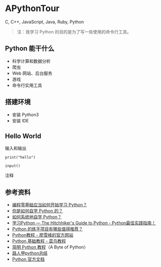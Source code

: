 # APythonTour
C, C++, JavaScript, Java, Ruby, Python

> 注：我学习 Python 的目的是为了写一些使用的命令行工具。

## Python 能干什么

- 科学计算和数据分析
- 爬虫
- Web 网站、后台服务
- 游戏
- 命令行实用工具


## 搭建环境

- 安装 Python3
- 安装 IDE

## Hello World




输入和输出

```
print("hello")
```

```
input()
```

注释



## 参考资料
- [编程零基础应当如何开始学习 Python？](https://www.zhihu.com/question/20039623)
- [你是如何自学 Python 的？](https://www.zhihu.com/question/20702054)
- [如何系统地自学 Python？](https://www.zhihu.com/question/29138020)
- [学习Python — The Hitchhiker's Guide to Python - Python最佳实践指南！](http://pythonguidecn.readthedocs.io/zh/latest/intro/learning.html)
- [Python 的练手项目有哪些值得推荐？](https://www.zhihu.com/question/29372574)
- [Python教程 - 廖雪峰的官方网站](https://www.liaoxuefeng.com/wiki/0014316089557264a6b348958f449949df42a6d3a2e542c000)
- [Python 基础教程 - 菜鸟教程](http://www.runoob.com/python/python-tutorial.html)
- [简明 Python 教程](https://github.com/ShannonChenCHN/APythonTour/blob/master/byte-of-python-chinese-edition.epub)（A Byte of Python）
- [路人甲python总结](https://github.com/ShannonChenCHN/APythonTour/blob/master/%E8%B7%AF%E4%BA%BA%E7%94%B2python%E6%80%BB%E7%BB%93.docx)
- [Python 官方文档](https://docs.python.org/3/)
